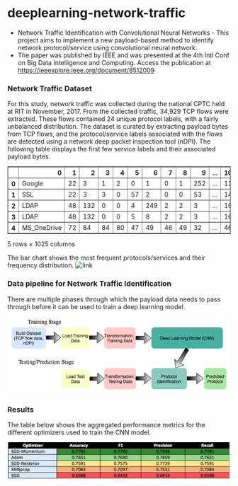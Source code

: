 # deeplearning-network-traffic 
* Network Traffic Identification with Convolutional Neural Networks - This project aims to implement a new payload-based method to identify network protocol/service using convolutional neural network. 
* The paper was published by IEEE and was presented at the 4th Intl Conf on Big Data Intelligence and Computing. Access the publication at https://ieeexplore.ieee.org/document/8512009
### Network Traffic Dataset
For this study, network traffic was collected during the national CPTC held at RIT in November, 2017. From the collected traffic, 34,929 TCP flows were extracted. These flows contained 24 unique protocol labels, with a fairly unbalanced distribution. The dataset is curated by extracting payload bytes from TCP flows, and the protocol/service labels associated with the flows are detected using a network deep packet inspection tool (nDPI). The following table displays the first few service labels and their associated payload bytes.
<div>
<table border="1" class="dataframe">
  <thead>
    <tr style="text-align: right;">
      <th></th>
      <th>0</th>
      <th>1</th>
      <th>2</th>
      <th>3</th>
      <th>4</th>
      <th>5</th>
      <th>6</th>
      <th>7</th>
      <th>8</th>
      <th>9</th>
      <th>...</th>
      <th>1015</th>
      <th>1016</th>
      <th>1017</th>
      <th>1018</th>
      <th>1019</th>
      <th>1020</th>
      <th>1021</th>
      <th>1022</th>
      <th>1023</th>
      <th>1024</th>
    </tr>
  </thead>
  <tbody>
    <tr>
      <th>0</th>
      <td>Google</td>
      <td>22</td>
      <td>3</td>
      <td>1</td>
      <td>2</td>
      <td>0</td>
      <td>1</td>
      <td>0</td>
      <td>1</td>
      <td>252</td>
      <td>...</td>
      <td>113</td>
      <td>118</td>
      <td>108</td>
      <td>144</td>
      <td>87</td>
      <td>17</td>
      <td>63</td>
      <td>67</td>
      <td>134</td>
      <td>114</td>
    </tr>
    <tr>
      <th>1</th>
      <td>SSL</td>
      <td>22</td>
      <td>3</td>
      <td>3</td>
      <td>0</td>
      <td>57</td>
      <td>2</td>
      <td>0</td>
      <td>0</td>
      <td>53</td>
      <td>...</td>
      <td>140</td>
      <td>123</td>
      <td>32</td>
      <td>18</td>
      <td>193</td>
      <td>74</td>
      <td>221</td>
      <td>192</td>
      <td>98</td>
      <td>78</td>
    </tr>
    <tr>
      <th>2</th>
      <td>LDAP</td>
      <td>48</td>
      <td>132</td>
      <td>0</td>
      <td>0</td>
      <td>4</td>
      <td>249</td>
      <td>2</td>
      <td>2</td>
      <td>3</td>
      <td>...</td>
      <td>161</td>
      <td>230</td>
      <td>107</td>
      <td>18</td>
      <td>191</td>
      <td>84</td>
      <td>166</td>
      <td>85</td>
      <td>176</td>
      <td>245</td>
    </tr>
    <tr>
      <th>3</th>
      <td>LDAP</td>
      <td>48</td>
      <td>132</td>
      <td>0</td>
      <td>0</td>
      <td>5</td>
      <td>8</td>
      <td>2</td>
      <td>2</td>
      <td>3</td>
      <td>...</td>
      <td>168</td>
      <td>49</td>
      <td>160</td>
      <td>26</td>
      <td>52</td>
      <td>181</td>
      <td>64</td>
      <td>181</td>
      <td>202</td>
      <td>160</td>
    </tr>
    <tr>
      <th>4</th>
      <td>MS_OneDrive</td>
      <td>72</td>
      <td>84</td>
      <td>84</td>
      <td>80</td>
      <td>47</td>
      <td>49</td>
      <td>46</td>
      <td>49</td>
      <td>32</td>
      <td>...</td>
      <td>46</td>
      <td>105</td>
      <td>112</td>
      <td>118</td>
      <td>54</td>
      <td>116</td>
      <td>101</td>
      <td>115</td>
      <td>116</td>
      <td>99</td>
    </tr>
  </tbody>
</table>
<p>5 rows × 1025 columns</p>
</div>

The bar chart shows the most frequent protocols/services and their frequency distribution.
![link](https://github.com/akshitvjain/deeplearning-network-traffic/blob/master/frequency_data/frequency_plot.png)

### Data pipeline for Network Traffic Identification
There are multiple phases through which the payload data needs to pass through before it can be used to train a deep learning model.

![link](https://github.com/akshitvjain/deeplearning-network-traffic/blob/master/images/pipeline.png)

### Results
The table below shows the aggregated performance metrics for the different optimizers used to train the CNN model.

![link](https://github.com/akshitvjain/deeplearning-network-traffic/blob/master/images/results.png)
